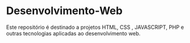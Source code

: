 # Desenvolvimento-Web
Este repositório é destinado a projetos HTML, CSS , JAVASCRIPT, PHP e outras tecnologias aplicadas ao desenvolvimento web.
